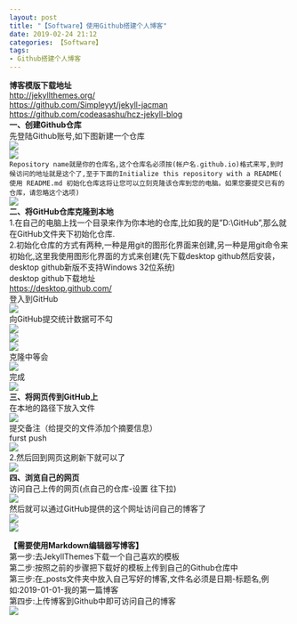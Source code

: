 ```yaml
---
layout: post
title: "【Software】使用Github搭建个人博客"
date: 2019‎-02‎-24‎ 21:12
categories: 【Software】
tags:
- Github搭建个人博客
---
```

**博客模版下载地址**  
<http://jekyllthemes.org/>  
<https://github.com/Simpleyyt/jekyll-jacman>  
<https://github.com/codeasashu/hcz-jekyll-blog>  
**一、创建Github仓库**  
先登陆Github账号,如下图新建一个仓库  
![](https://qqadapt.qpic.cn/txdocpic/0/e5cf32394edf46882b1c9fae1658d539/0?_type=png)  
![](https://qqadapt.qpic.cn/txdocpic/0/4e2f615e24af8c7207ec9031a8c592f1/0?_type=png)  
`Repository name就是你的仓库名,这个仓库名必须按(帐户名.github.io)格式来写,到时候访问的地址就是这个了,至于下面的Initialize this repository with a README( 使用 README.md 初始化仓库这将让您可以立刻克隆该仓库到您的电脑。如果您要提交已有的仓库，请忽略这个选项)`  
![](https://qqadapt.qpic.cn/txdocpic/0/909919ccad377b1b025148d2ea576add/0?_type=png)  
**二、将GitHub仓库克隆到本地**  
1.在自己的电脑上找一个目录来作为你本地的仓库,比如我的是”D:\GitHub”,那么就在GitHub文件夹下初始化仓库.  
2.初始化仓库的方式有两种,一种是用git的图形化界面来创建,另一种是用git命令来初始化,这里我使用图形化界面的方式来创建(先下载desktop github然后安装，desktop github新版不支持Windows 32位系统)  
desktop github下载地址  
<https://desktop.github.com/>  
登入到GitHub  
![](https://qqadapt.qpic.cn/txdocpic/0/fa9feae3f48023da8a588c0a775af934/0?_type=png)  
向GitHub提交统计数据可不勾  
![](https://qqadapt.qpic.cn/txdocpic/0/9f65f1e575759f66f54d9ad1d234f239/0?_type=png)  
![](https://qqadapt.qpic.cn/txdocpic/0/fd1f19d24a349dddbf93b660886b8bd8/0?_type=png)  
![](https://qqadapt.qpic.cn/txdocpic/0/bf872756778672d9c7b47097231bd3e9/0?_type=png)  
克隆中等会  
![](https://qqadapt.qpic.cn/txdocpic/0/78bcc1ca652ad1990c9e6ada7e1d70f2/0?_type=png)  
完成  
![](https://qqadapt.qpic.cn/txdocpic/0/00fd4740ddfdcda23df7eaab85d7dff1/0?_type=png)  
**三、将网页传到GitHub上**  
在本地的路径下放入文件  
![](https://qqadapt.qpic.cn/txdocpic/0/b4020eba12429d50e1f1c0c7c517291b/0?_type=png)  
提交备注（给提交的文件添加个摘要信息）  
furst push  
![](https://qqadapt.qpic.cn/txdocpic/0/b293f881f0d22edbb7ab357f6eed9305/0?_type=png)  
2.然后回到网页这刷新下就可以了  
![](https://qqadapt.qpic.cn/txdocpic/0/3ae33b4a96aa2af24004237830c40f3a/0?_type=png)  
**四、浏览自己的网页**  
访问自己上传的网页(点自己的仓库-设置 往下拉)  
![](https://qqadapt.qpic.cn/txdocpic/0/56b3566db2123c1b8b305022ee3fe29c/0?_type=png)  
然后就可以通过GitHub提供的这个网址访问自己的博客了  
![](https://qqadapt.qpic.cn/txdocpic/0/6965e36b15d0dc2d60322430b6e9db41/0?_type=png)  
![](https://qqadapt.qpic.cn/txdocpic/0/8582de71eaa96c50b9c15e5c7e5c6c88/0?_type=png)


**【需要使用Markdown编辑器写博客】**  
第一步:去JekyllThemes下载一个自己喜欢的模板  
第二步:按照之前的步骤把下载好的模板上传到自己的Github仓库中  
第三步:在_posts文件夹中放入自己写好的博客,文件名必须是日期-标题名,例如:2019-01-01-我的第一篇博客  
第四步:上传博客到Github中即可访问自己的博客  
![](https://qqadapt.qpic.cn/txdocpic/0/3b49a3c19deb62a8a60c5e70f7e7703f/0?_type=png)  